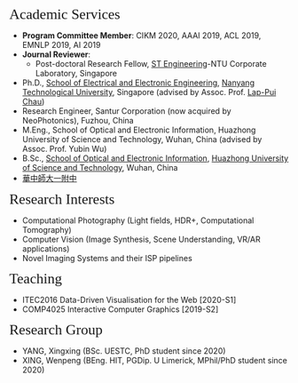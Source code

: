
<p><span style="font-family:georgia,serif;"><span style="font-size:26px;">Academic Services</span></span></p>

- **Program Committee Member**: CIKM 2020, AAAI 2019, ACL 2019, EMNLP 2019, AI 2019
- **Journal Reviewer**:
    - Post-doctoral Research Fellow, [ST Engineering](https://www.stengg.com/)-NTU Corporate Laboratory, Singapore
- Ph.D., [School of Electrical and Electronic Engineering](http://www.eee.ntu.edu.sg/), [Nanyang Technological University](http://www.eee.ntu.edu.sg/), Singapore (advised by Assoc. Prof. [Lap-Pui Chau](https://www.ntu.edu.sg/home/elpchau/))
- Research Engineer, Santur Corporation (now acquired by NeoPhotonics), Fuzhou, China
- M.Eng., School of Optical and Electronic Information, Huazhong University of Science and Technology, Wuhan, China (advised by Assoc. Prof. Yubin Wu)
- B.Sc., [School of Optical and Electronic Information](http://oei.hust.edu.cn/), [Huazhong University of Science and Technology](http://www.hust.edu.cn/), Wuhan, China
- [華中師大一附中](http://www.hzsdyfz.com.cn/Category_1/Index.aspx)

<p><span style="font-family:georgia,serif;"><span style="font-size:26px;">Research Interests</span></span></p>

- Computational Photography (Light fields, HDR+, Computational Tomography)
- Computer Vision (Image Synthesis, Scene Understanding, VR/AR applications)
- Novel Imaging Systems and their ISP pipelines

<p><span style="font-family:georgia,serif; font-size:26px;">Teaching</span></p>

- ITEC2016 Data-Driven Visualisation for the Web [2020-S1] 
- COMP4025 Interactive Computer Graphics [2019-S2]  

<p><span style="font-family: georgia, serif; font-size: 26px;">Research Group</span></p>

- YANG, Xingxing (BSc. UESTC, PhD student since 2020)
- XING, Wenpeng (BEng. HIT, PGDip. U Limerick, MPhil/PhD student since 2020)

